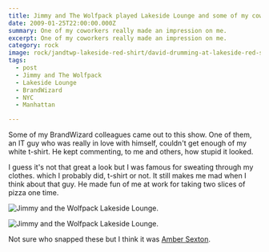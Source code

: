 ```yaml
---
title: Jimmy and The Wolfpack played Lakeside Lounge and some of my coworkers came to the show.
date: 2009-01-25T22:00:00.000Z
summary: One of my coworkers really made an impression on me.
excerpt: One of my coworkers really made an impression on me.
category: rock
image: rock/jandtwp-lakeside-red-shirt/david-drumming-at-lakeside-red-shirt-1.jpg
tags:
  - post
  - Jimmy and The Wolfpack
  - Lakeside Lounge
  - BrandWizard
  - NYC
  - Manhattan

---
```


Some of my BrandWizard colleagues came out to this show. One of them, an IT guy who was really in love with himself, couldn't get enough of my white t-shirt. He kept commenting, to me and others, how stupid it looked.

I guess it's not that great a look but I was famous for sweating through my clothes. which I probably did, t-shirt or not. It still makes me mad when I think about that guy. He made fun of me at work for taking two slices of pizza one time.

![Jimmy and the Wolfpack Lakeside Lounge.](/static/img/rock/jandtwp-lakeside-red-shirt/david-drumming-at-lakeside-red-shirt-1.jpg "Jimmy and the Wolfpack at Lakeside Lounge.")

![Jimmy and the Wolfpack Lakeside Lounge.](/static/img/rock/jandtwp-lakeside-red-shirt/david-drumming-at-lakeside-red-shirt-2.jpg "Jimmy and the Wolfpack at Lakeside Lounge.")

Not sure who snapped these but I think it was [Amber Sexton](https://ambersexton.com). 
